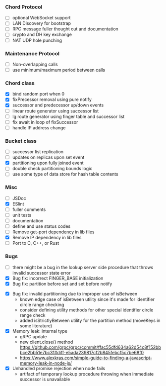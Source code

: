 ### Chord Protocol
- [ ] optional WebSocket support
- [ ] LAN Discovery for bootstrap
- [ ] RPC message fuller thought out and documentation
- [ ] crypto and DH key exchange
- [ ] NAT UDP hole punching

### Maintenance Protocol
- [ ] Non-overlapping calls
- [ ] use minimum/maximum period between calls

### Chord class
- [x] bind random port when 0
- [x] fixPrecessor removal using pure notify 
- [x] successor and predecessor up/down events
- [ ] linear route generator using successor list
- [ ] lg route generator using finger table and successor list
- [ ] fix await in loop of fixSuccessor
- [ ] handle IP address change

### Bucket class
- [ ] successor list replication
- [ ] updates on replicas upon set event
- [x] partitioning upon fully joined event
- [ ] double check partitioning bounds logic
- [ ] use some type of data store for hash table contents

### Misc
- [ ] JSDoc
- [x] ESlint
- [ ] fuller comments
- [ ] unit tests
- [ ] documentation
- [ ] define and use status codes
- [ ] Remove get-port dependency in lib files
- [x] Remove IP dependency in lib files
- [ ] Port to C, C++, or Rust

### Bugs
- [ ] there might be a bug in the lookup server side procedure that throws invalid successor state error
- [X] Bug fix: incorrect FINGER_BASE initialization
- [x] Bug fix: partition before set and set before notify
* [x] Bug fix: invalid partitioning due to improper use of isBetween
  - known edge case of isBetween utility since it's made for identifier circle range checking
  - consider defining utility methods for other special identifier circle range check
  - added isStrictlyBetween utility for the partition method (moveKeys in some literature)
* [x] Memory leak: internal type
  - gRPC update
  - new client.close() method https://github.com/grpc/grpc/commit/ffac55dfd634a62d54c8f152bbbce2bb51e7bc31#diff-e5ada239817cf2b845febcf5c7be68f0
  - https://www.alexkras.com/simple-guide-to-finding-a-javascript-memory-leak-in-node-js/
* [x] Unhandled promise rejection when node fails
  - artifact of temporary lookup procedure throwing when immediate successor is unavailable
